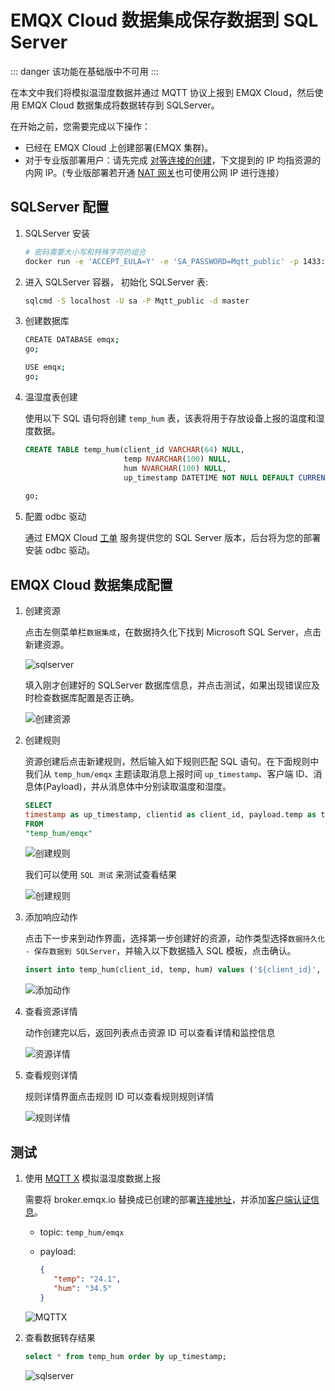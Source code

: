 # EMQX Cloud 数据集成保存数据到 SQL Server

::: danger
该功能在基础版中不可用
:::

在本文中我们将模拟温湿度数据并通过 MQTT 协议上报到 EMQX Cloud，然后使用 EMQX Cloud 数据集成将数据转存到 SQLServer。

在开始之前，您需要完成以下操作：

* 已经在 EMQX Cloud 上创建部署(EMQX 集群)。
* 对于专业版部署用户：请先完成 [对等连接的创建](../deployments/vpc_peering.md)，下文提到的 IP 均指资源的内网 IP。(专业版部署若开通 [NAT 网关](../vas/nat-gateway.md)也可使用公网 IP 进行连接）

## SQLServer 配置

1. SQLServer 安装

   ```bash
   # 密码需要大小写和特殊字符的组合
   docker run -e 'ACCEPT_EULA=Y' -e 'SA_PASSWORD=Mqtt_public' -p 1433:1433 -d mcr.microsoft.com/mssql/server:2017-latest
   ```

2. 进入 SQLServer 容器， 初始化 SQLServer 表:

   ```bash
   sqlcmd -S localhost -U sa -P Mqtt_public -d master
   ```

3. 创建数据库

   ```bash
   CREATE DATABASE emqx;
   go;
   ```

   ```bash
   USE emqx;
   go;
   ```

4. 温湿度表创建

   使用以下 SQL 语句将创建 `temp_hum` 表，该表将用于存放设备上报的温度和湿度数据。

   ```sql
   CREATE TABLE temp_hum(client_id VARCHAR(64) NULL,
                         temp NVARCHAR(100) NULL,
                         hum NVARCHAR(100) NULL,
                         up_timestamp DATETIME NOT NULL DEFAULT CURRENT_TIMESTAMP);
                         
   go;
   ```

5. 配置 odbc 驱动

   通过 EMQX Cloud [工单](https://docs.emqx.com/zh/cloud/latest/feature/tickets.html) 服务提供您的 SQL Server 版本，后台将为您的部署安装 odbc 驱动。

## EMQX Cloud 数据集成配置

1. 创建资源

   点击左侧菜单栏`数据集成`，在数据持久化下找到 Microsoft SQL Server，点击新建资源。

   ![sqlserver](./_assets/sqlserver.png)

   填入刚才创建好的 SQLServer 数据库信息，并点击测试，如果出现错误应及时检查数据库配置是否正确。

   ![创建资源](./_assets/sqlserver_create_resource.png)

2. 创建规则

   资源创建后点击新建规则，然后输入如下规则匹配 SQL 语句。在下面规则中我们从 `temp_hum/emqx` 主题读取消息上报时间 `up_timestamp`、客户端 ID、消息体(Payload)，并从消息体中分别读取温度和湿度。

   ```sql
   SELECT
   timestamp as up_timestamp, clientid as client_id, payload.temp as temp, payload.hum as hum
   FROM
   "temp_hum/emqx"  
   ```

   ![创建规则](./_assets/sqlserver_rule_1.png)

   我们可以使用 `SQL 测试` 来测试查看结果

   ![创建规则](./_assets/sqlserver_rule_2.png)

3. 添加响应动作

   点击下一步来到动作界面，选择第一步创建好的资源，动作类型选择`数据持久化 - 保存数据到 SQLServer`，并输入以下数据插入 SQL 模板，点击确认。

   ```sql
   insert into temp_hum(client_id, temp, hum) values ('${client_id}', '${temp}', '${hum}') 
   ```

   ![添加动作](./_assets/sqlserver_create_action.png)

4. 查看资源详情

   动作创建完以后，返回列表点击资源 ID 可以查看详情和监控信息

   ![资源详情](./_assets/sqlserver_resource_detail.png)

5. 查看规则详情

   规则详情界面点击规则 ID 可以查看规则规则详情

   ![规则详情](./_assets/sqlserver_rule_detail.png)

## 测试

1. 使用 [MQTT X](https://mqttx.app/) 模拟温湿度数据上报

   需要将 broker.emqx.io 替换成已创建的部署[连接地址](../deployments/view_deployment.md)，并添加[客户端认证信息](../deployments/auth.md)。

    * topic: `temp_hum/emqx`
    * payload:

      ```json
      {
         "temp": "24.1",
         "hum": "34.5"
      }
      ```

   ![MQTTX](./_assets/mqttx_publish.png)

2. 查看数据转存结果

   ```sql
   select * from temp_hum order by up_timestamp;
   ```

   ![sqlserver](./_assets/sqlserver_query_result.png)
